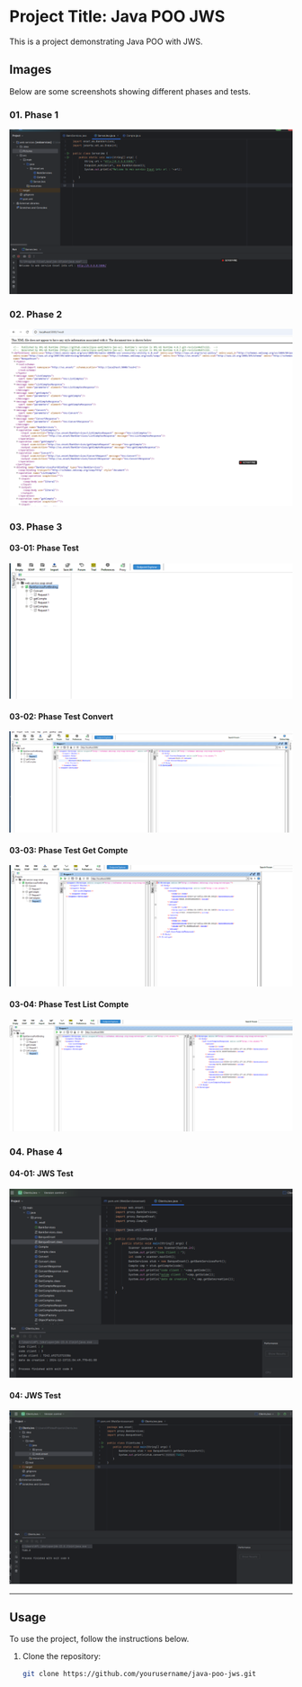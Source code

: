 # Project Title: Java POO JWS

This is a project demonstrating Java POO with JWS.

## Images

Below are some screenshots showing different phases and tests.

### 01. Phase 1
![01.PNG](Pictures/01.PNG)

### 02. Phase 2
![02.PNG](Pictures/02.PNG)

### 03. Phase 3

#### 03-01: Phase Test
![03-01-phase-test.PNG](Pictures/03-01-phase-test.PNG)

#### 03-02: Phase Test Convert
![03-02-phase-test-convert.PNG](Pictures/03-02-phase-test-convert.PNG)

#### 03-03: Phase Test Get Compte
![03-03-phase-test-Get-Compte.PNG](Pictures/03-03-phase-test-Get-Compte.PNG)

#### 03-04: Phase Test List Compte
![03-03-phase-test-ListCompte.PNG](Pictures/03-03-phase-test-ListCompte.PNG)

### 04. Phase 4

#### 04-01: JWS Test
![4-01-phase-jws-test.PNG](Pictures/4-01-phase-jws-test.PNG)

#### 04: JWS Test
![4-phase-jws-test.PNG](Pictures/4-phase-jws-test.PNG)

---

## Usage

To use the project, follow the instructions below.

1. Clone the repository:

   ```bash
   git clone https://github.com/yourusername/java-poo-jws.git
